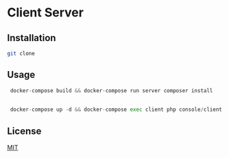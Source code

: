 # Client Server


## Installation



```bash
git clone 
```

## Usage

```python
 docker-compose build && docker-compose run server composer install
 
 
 docker-compose up -d && docker-compose exec client php console/client.php

```


## License
[MIT](https://choosealicense.com/licenses/mit/)

